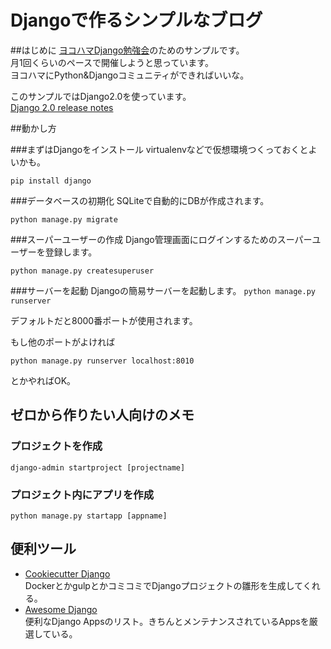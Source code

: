 # Djangoで作るシンプルなブログ

##はじめに
[ヨコハマDjango勉強会](https://connpass.com/event/73811/)のためのサンプルです。  
月1回くらいのペースで開催しようと思っています。  
ヨコハマにPython&Djangoコミュニティができればいいな。

このサンプルではDjango2.0を使っています。  
[Django 2.0 release notes](https://docs.djangoproject.com/en/2.0/releases/2.0/)

##動かし方

###まずはDjangoをインストール
virtualenvなどで仮想環境つくっておくとよいかも。

`pip install django`

###データベースの初期化
SQLiteで自動的にDBが作成されます。

`python manage.py migrate`

###スーパーユーザーの作成
Django管理画面にログインするためのスーパーユーザーを登録します。

`python manage.py createsuperuser`

###サーバーを起動
Djangoの簡易サーバーを起動します。
`python manage.py runserver`

デフォルトだと8000番ポートが使用されます。

もし他のポートがよければ

`python manage.py runserver localhost:8010`

とかやればOK。

## ゼロから作りたい人向けのメモ
### プロジェクトを作成
`django-admin startproject [projectname]`
### プロジェクト内にアプリを作成
`python manage.py startapp [appname]`

## 便利ツール
* [Cookiecutter Django](https://github.com/pydanny/cookiecutter-django)  
DockerとかgulpとかコミコミでDjangoプロジェクトの雛形を生成してくれる。
* [Awesome Django](https://github.com/rosarior/awesome-django)  
便利なDjango Appsのリスト。きちんとメンテナンスされているAppsを厳選している。